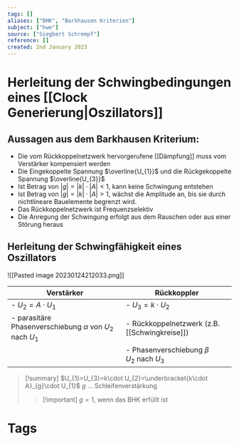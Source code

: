 ```yaml
---
tags: []
aliases: ["BHK", "Barkhausen Kriterien"]
subject: ["hwe"]
source: ["Siegbert Schrempf"]
reference: []
created: 2nd January 2023
---
```


# Herleitung der Schwingbedingungen eines [[Clock Generierung|Oszillators]]
## Aussagen aus dem Barkhausen Kriterium:
- Die vom Rückkoppelnetzwerk hervorgerufene [[Dämpfung]] muss vom Verstärker kompensiert werden 
- Die Eingekoppelte Spannung $\overline{U_{1}}$ und die Rückgekoppelte Spannung $\overline{U_{3}}$
- Ist Betrag von $|g|=|k|\cdot|A|< 1$, kann keine Schwingung entstehen
- Ist Betrag von $|g|=|k|\cdot|A|> 1$, wächst die Amplitude an, bis sie durch nichtlineare Bauelemente begrenzt wird.
- Das Rückkoppelnetzwerk ist Frequenzselektiv
- Die Anregung der Schwingung erfolgt aus dem Rauschen oder aus einer Störung heraus

## Herleitung der Schwingfähigkeit eines Oszillators
![[Pasted image 20230124212033.png]]

| Verstärker                                                             | Rückkoppler                                   |
| ---------------------------------------------------------------------- | --------------------------------------------- |
| - $U_{2}=A\cdot U_{1}$                                                 | - $U_{3}= k\cdot U_{2}$                       |
| - parasitäre Phasenverschiebung $\alpha$ von $U_{2}$ nach $U_{1}$ | - Rückkoppelnetzwerk (z.B. [[Schwingkreise]]) |
|                                                                        | - Phasenverschiebung $\beta$ <br> $U_{2}$ nach $U_{3}$                                               |

>[!summary] $U_{1}=U_{3}=k\cdot U_{2}=\underbracket{k\cdot A}_{g}\cdot U_{1}$
> $g$ ... Schleifenverstärkung
> >[!important] $g=1$, wenn das BHK erfüllt ist



# Tags